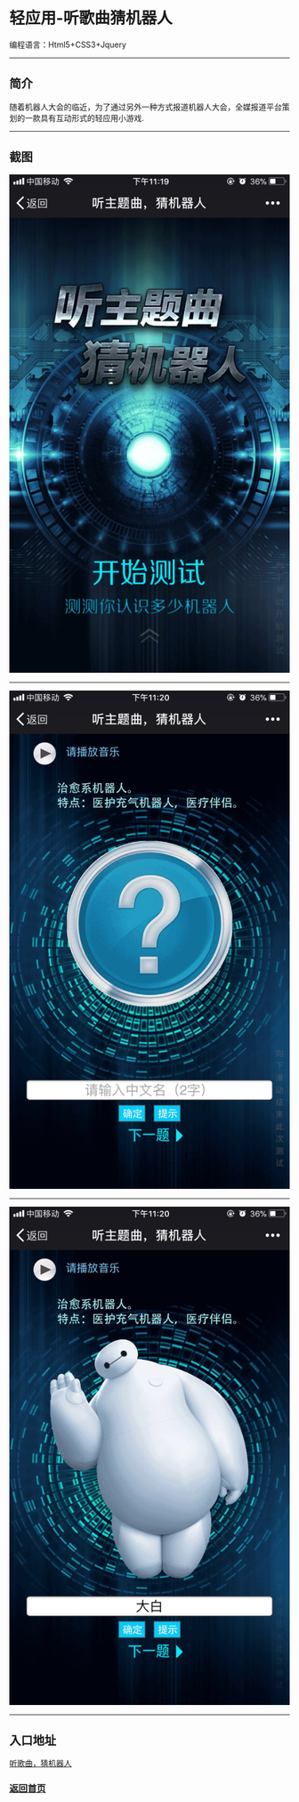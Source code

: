 # 轻应用-听歌曲猜机器人
<p>编程语言：Html5+CSS3+Jquery</p>

----

## 简介

随着机器人大会的临近，为了通过另外一种方式报道机器人大会，全媒报道平台策划的一款具有互动形式的轻应用小游戏.

----

## 截图

![](https://github.com/perixiaowan/MarkdownPhotos/blob/master/project/guessrobots/1.jpeg?raw=true)

----

![](https://github.com/perixiaowan/MarkdownPhotos/blob/master/project/guessrobots/2.jpeg?raw=true)

----

![](https://github.com/perixiaowan/MarkdownPhotos/blob/master/project/guessrobots/3.jpeg?raw=true)

----

## 入口地址

[听歌曲，猜机器人](http://www.liuxiaowan.com/guessrobots)

### [返回首页](http://www.liuxiaowan.com/keynote/)

